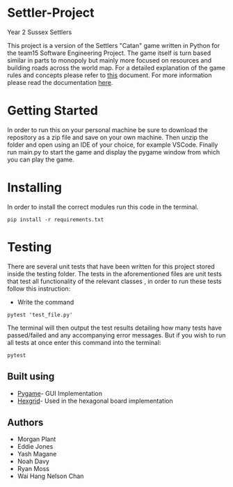 # Settler-Project


Year 2 Sussex Settlers

This project is a version of the Settlers "Catan" game written in Python for the team15 Software Engineering Project. The game itself is turn based similar in parts to monopoly but mainly more focused on resources and building roads across the world map. For a detailed explanation of the game rules and concepts please refer to [this](https://www.catan.com/understand-catan/game-rules) document. For more information please read the documentation [here](https://settler-project.readthedocs.io/en/latest/).
# Getting Started
In order to run this on your personal machine be sure to download the repository as a zip file and save on your own machine. Then unzip the folder and open using an IDE of your choice, for example VSCode. Finally run main.py to start the game and display the pygame window from which you can play the game.
# Installing
In order to install the correct modules run this code in the terminal.
```
pip install -r requirements.txt
```
# Testing
There are several unit tests that have been written for this project stored inside the testing folder. The tests in the aforementioned files are unit tests that test all functionality of the relevant classes , in order to run these tests follow this instruction:
-  Write the command 
```
pytest 'test_file.py'
```
The terminal will then output the test results detailing how many tests have passed/failed and any accompanying error messages. But if you wish to run all tests at once enter this command into the terminal:
```
pytest
```
## Built using
* [Pygame](https://pypi.org/project/pygame/)- GUI Implementation
* [Hexgrid](https://pypi.org/project/hexgrid/)- Used in the hexagonal board implementation

## Authors
* Morgan Plant
* Eddie Jones
* Yash Magane
* Noah Davy
* Ryan Moss
* Wai Hang Nelson Chan
